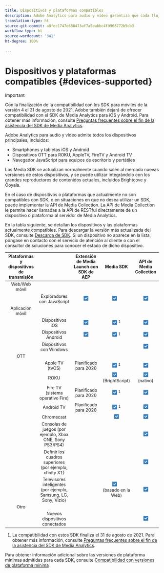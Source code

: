 ```yaml
---
title: Dispositivos y plataformas compatibles
description: Adobe Analytics para audio y vídeo garantiza que cada flujo de medios se recopile y se informe en todos los dispositivos.
translation-type: ht
source-git-commit: a8fec1747e688473af7a5eabbc4f9968772b5db3
workflow-type: ht
source-wordcount: '341'
ht-degree: 100%

---
```



# Dispositivos y plataformas compatibles {#devices-supported}

>[!IMPORTANT]
>
>Con la finalización de la compatibilidad con los SDK para móviles de la versión 4 el 31 de agosto de 2021, Adobe también dejará de ofrecer compatibilidad con el SDK de Media Analytics para iOS y Android.  Para obtener más información, consulte [Preguntas frecuentes sobre el fin de la asistencia del SDK de Media Analytics](/help/sdk-implement/end-of-support-faqs.md).

Adobe Analytics para audio y vídeo admite todos los dispositivos principales, incluidos:

* Smartphones y tabletas iOS y Android
* Dispositivos OTT para ROKU, AppleTV, FireTV y Android TV
* Navegador JavaScript para equipos de escritorio y portátiles

Los Media SDK se actualizan normalmente cuando salen al mercado nuevas versiones de estos dispositivos, y se puede utilizar integrándolo con los grandes reproductores de contenidos actuales, incluidos Brightcove y Ooyala.

En el caso de dispositivos o plataformas que actualmente no son compatibles con SDK, o en situaciones en que no desea utilizar un SDK, puede implementar la API de Media Collection. La API de Media Collection le permite hacer llamadas a la API de RESTful directamente de un dispositivo o plataforma al servidor de Media Analytics.

En la tabla siguiente, se detallan los dispositivos y las plataformas actualmente compatibles. Para descargar la versión más actualizada del SDK, consulte [Descarga de SDK](https://docs.adobe.com/content/help/es-ES/media-analytics/using/sdk-implement/download-sdks.html). Si un dispositivo no aparece en la lista, póngase en contacto con el servicio de atención al cliente o con el consultor de soluciones para conocer el estado de dicho dispositivo.

| Plataformas y dispositivos de transmisión |  | Extensión de Media Launch con SDK de AEP | Media SDK | API de Media Collection |
|:---------------------------:|:-----------------------------------------------:|:----------------------------:|:-------------------:|:--------------------:|
| Web/Web móvil |  |  |  |  |
|  | Exploradores con JavaScript | ![](/help/assets/icon-blue-check.png) | ![](/help/assets/icon-blue-check.png)    | ![](/help/assets/icon-blue-check.png) |
| Aplicación móvil |  |  |  |  |
|  | Dispositivos iOS | ![](/help/assets/icon-blue-check.png) | ![](/help/assets/icon-blue-check.png) <sup>1</sup> | ![](/help/assets/icon-blue-check.png) |
|  | Dispositivos Android | ![](/help/assets/icon-blue-check.png) | ![](/help/assets/icon-blue-check.png) <sup>1</sup> | ![](/help/assets/icon-blue-check.png) |
|  | Dispositivos con Windows |  |  | ![](/help/assets/icon-blue-check.png) |
| OTT |  |  |  |  |
|  | Apple TV (tvOS) | Planificado para 2020 | ![](/help/assets/icon-blue-check.png) <sup>1</sup> | ![](/help/assets/icon-blue-check.png) |
|  | ROKU |  | ![](/help/assets/icon-blue-check.png)   <br>(BrightScript) | ![](/help/assets/icon-blue-check.png)<br>(nativo) |
|  | Fire TV (sistema operativo Fire) | Planificado para 2020 | ![](/help/assets/icon-blue-check.png) <sup>1</sup> | ![](/help/assets/icon-blue-check.png) |
|  | Android TV | Planificado para 2020 | ![](/help/assets/icon-blue-check.png) <sup>1</sup> | ![](/help/assets/icon-blue-check.png) |
|  | Chromecast |  | ![](/help/assets/icon-blue-check.png) | ![](/help/assets/icon-blue-check.png) |
|  | Consolas de juegos (por ejemplo, Xbox ONE, Sony PS3/PS4) |  |  | ![](/help/assets/icon-blue-check.png) |
|  | Definir los cuadros superiores (por ejemplo, xfinity X1) |  |  | ![](/help/assets/icon-blue-check.png) |
|  | Televisores inteligentes (por ejemplo, Samsung, LG, Sony, Vizio) |  | ![](/help/assets/icon-blue-check.png)   <br>(basado en la Web) | ![](/help/assets/icon-blue-check.png) |
| Otro |  |  |  |  |
|  | Nuevos dispositivos conectados |  |  | ![](/help/assets/icon-blue-check.png) |

1. La compatibilidad con estos SDK finaliza el 31 de agosto de 2021. Para obtener más información, consulte [Preguntas frecuentes sobre el fin de la asistencia del SDK de Media Analytics](/help/sdk-implement/end-of-support-faqs.md).

Para obtener información adicional sobre las versiones de plataforma mínimas admitidas para cada SDK, consulte [Compatibilidad con versiones de plataforma mínima](https://docs.adobe.com/content/help/es-ES/media-analytics/using/sdk-implement/setup/setup-overview.html)
